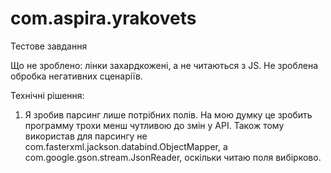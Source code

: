 # com.aspira.yrakovets

Тестове завдання

Що не зроблено: лінки захардкожені, а не читаються з JS. Не зроблена обробка негативних сценаріїв.

Технічні рішення:
1. Я зробив парсинг лише потрібних полів. На мою думку це зробить программу трохи менш чутливою до змін у API. Також тому використав для парсингу не com.fasterxml.jackson.databind.ObjectMapper, а  com.google.gson.stream.JsonReader, оскільки читаю поля вибірково.



